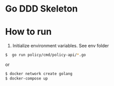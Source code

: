 # Go DDD Skeleton

# How to run

1. Initialize environment variables. See env folder
```sh
$  go run policy/cmd/policy-api/*.go 
```

or
```sh
$ docker network create golang
$ docker-compose up 
```
